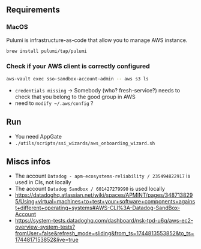 ## Requirements

### MacOS

Pulumi is infrastructure-as-code that allow you to manage AWS instance.

```sh
brew install pulumi/tap/pulumi
```

### Check if your AWS client is correctly configured


```sh
aws-vault exec sso-sandbox-account-admin -- aws s3 ls
```

* `credentials missing` -> Somebody (who? fresh-service?) needs to check that you belong to the good group in AWS
* need to `modify ~/.aws/config` ?

##  Run

* You need AppGate
* `./utils/scripts/ssi_wizards/aws_onboarding_wizard.sh`


## Miscs infos

* The account `Datadog - apm-ecosystems-reliability / 235494822917` is used in CIs, not locally
* The account `Datadog Sandbox / 601427279990` is used locally
* https://datadoghq.atlassian.net/wiki/spaces/APMINT/pages/3487138295/Using+virtual+machines+to+test+your+software+components+against+different+operating+systems#AWS-CLI%3A-Datadog-SandBox-Account
* https://system-tests.datadoghq.com/dashboard/nsk-tpd-u6q/aws-ec2-overview-system-tests?fromUser=false&refresh_mode=sliding&from_ts=1744813553852&to_ts=1744817153852&live=true
